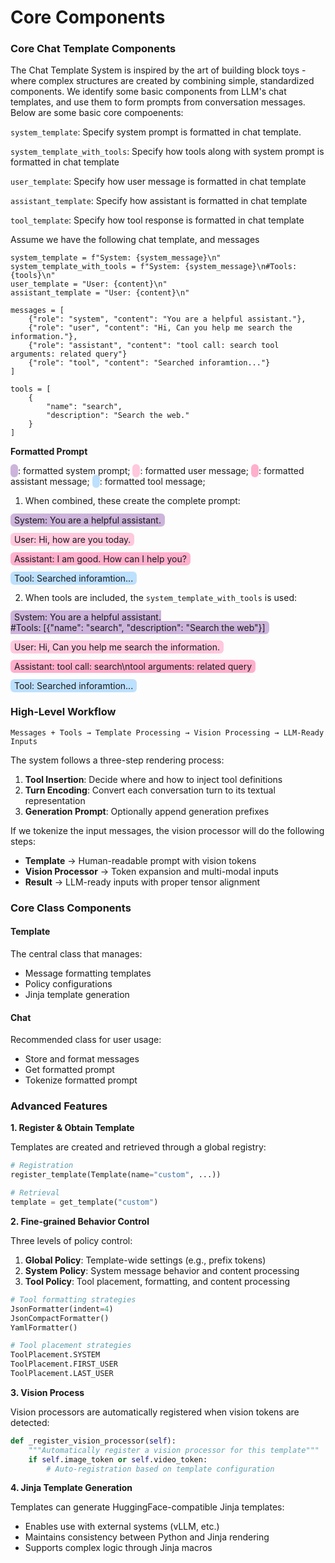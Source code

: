 
<style>

.system {
  background-color: #cdb4db;
  border-radius: 6px;
  padding: 2px 6px;
}
.user {
  background-color: #ffc8dd;
  border-radius: 6px;
  padding: 2px 6px;
}
.assistant {
  background-color: #ffafcc;
  border-radius: 6px;
  padding: 2px 6px;
}
.tool {
  background-color: #bde0fe;
  border-radius: 6px;
  padding: 2px 6px;
}
</style>




# Core Components

### Core Chat Template Components

The Chat Template System is inspired by the art of building block toys - where complex structures are created by combining simple, standardized components. We identify some basic components from LLM's chat templates, and use them to form prompts from conversation messages. Below are some basic core compoenents:

`system_template`: Specify system prompt is formatted in chat template.

`system_template_with_tools`: Specify how tools along with system prompt is formatted in chat template

`user_template`: Specify how user message is formatted in chat template

`assistant_template`: Specify how assistant is formatted in chat template

`tool_template`: Specify how tool response is formatted in chat template

Assume we have the following chat template, and messages
```
system_template = f"System: {system_message}\n"
system_template_with_tools = f"System: {system_message}\n#Tools: {tools}\n"
user_template = "User: {content}\n"
assistant_template = "User: {content}\n"

messages = [
    {"role": "system", "content": "You are a helpful assistant."},
    {"role": "user", "content": "Hi, Can you help me search the information."},
    {"role": "assistant", "content": "tool call: search tool arguments: related query"}
    {"role": "tool", "content": "Searched inforamtion..."}
]

tools = [
    {
        "name": "search",
        "description": "Search the web."
    }
]
```

**Formatted Prompt**

<span class="system"> </span>: formatted system prompt; <span class="user"> </span>: formatted user message; <span class="assistant"> </span>: formatted assistant message; <span class="tool"> </span>: formatted tool message;
 
1. When combined, these create the complete prompt:

<span class="system">System: You are a helpful assistant.</span>

<span class="user">User: Hi, how are you today.</span>

<span class="assistant">Assistant: I am good. How can I help you?</span>

<span class="tool">Tool: Searched inforamtion...</span>

2. When tools are included, the `system_template_with_tools` is used:

<span class="system">System: You are a helpful assistant.
<br>
#Tools: [{"name": "search", "description": "Search the web"}]</span>

<span class="user">User: Hi, Can you help me search the information.</span>

<span class="assistant">Assistant: tool call: search\ntool arguments: related query</span>

<span class="tool">Tool: Searched inforamtion...</span>


### High-Level Workflow

```
Messages + Tools → Template Processing → Vision Processing → LLM-Ready Inputs
```

The system follows a three-step rendering process:

1. **Tool Insertion**: Decide where and how to inject tool definitions
2. **Turn Encoding**: Convert each conversation turn to its textual representation
3. **Generation Prompt**: Optionally append generation prefixes

If we tokenize the input messages, the vision processor will do the following steps:

- **Template** → Human-readable prompt with vision tokens
- **Vision Processor** → Token expansion and multi-modal inputs
- **Result** → LLM-ready inputs with proper tensor alignment

### Core Class Components

#### Template
The central class that manages:
- Message formatting templates
- Policy configurations
- Jinja template generation

#### Chat
Recommended class for user usage:
- Store and format messages
- Get formatted prompt
- Tokenize formatted prompt

### Advanced Features

**1. Register & Obtain Template**

Templates are created and retrieved through a global registry:
```python
# Registration
register_template(Template(name="custom", ...))

# Retrieval
template = get_template("custom")
```

**2. Fine-grained Behavior Control**

Three levels of policy control:

1. **Global Policy**: Template-wide settings (e.g., prefix tokens)
2. **System Policy**: System message behavior and content processing
3. **Tool Policy**: Tool placement, formatting, and content processing

```python
# Tool formatting strategies
JsonFormatter(indent=4)
JsonCompactFormatter()
YamlFormatter()

# Tool placement strategies
ToolPlacement.SYSTEM
ToolPlacement.FIRST_USER
ToolPlacement.LAST_USER
```

**3. Vision Process**

Vision processors are automatically registered when vision tokens are detected:
```python
def _register_vision_processor(self):
    """Automatically register a vision processor for this template"""
    if self.image_token or self.video_token:
        # Auto-registration based on template configuration
```


**4. Jinja Template Generation**

Templates can generate HuggingFace-compatible Jinja templates:
- Enables use with external systems (vLLM, etc.)
- Maintains consistency between Python and Jinja rendering
- Supports complex logic through Jinja macros
